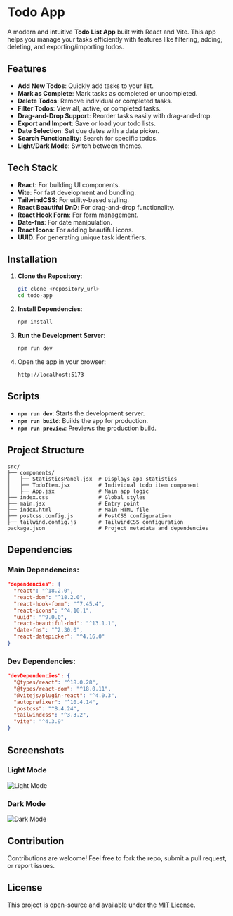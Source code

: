 # Todo App

A modern and intuitive **Todo List App** built with React and Vite. This app helps you manage your tasks efficiently with features like filtering, adding, deleting, and exporting/importing todos.

## Features

- **Add New Todos**: Quickly add tasks to your list.
- **Mark as Complete**: Mark tasks as completed or uncompleted.
- **Delete Todos**: Remove individual or completed tasks.
- **Filter Todos**: View all, active, or completed tasks.
- **Drag-and-Drop Support**: Reorder tasks easily with drag-and-drop.
- **Export and Import**: Save or load your todo lists.
- **Date Selection**: Set due dates with a date picker.
- **Search Functionality**: Search for specific todos.
- **Light/Dark Mode**: Switch between themes.

## Tech Stack

- **React**: For building UI components.
- **Vite**: For fast development and bundling.
- **TailwindCSS**: For utility-based styling.
- **React Beautiful DnD**: For drag-and-drop functionality.
- **React Hook Form**: For form management.
- **Date-fns**: For date manipulation.
- **React Icons**: For adding beautiful icons.
- **UUID**: For generating unique task identifiers.

## Installation

1. **Clone the Repository**:
   ```bash
   git clone <repository_url>
   cd todo-app
   ```

2. **Install Dependencies**:
   ```bash
   npm install
   ```

3. **Run the Development Server**:
   ```bash
   npm run dev
   ```

4. Open the app in your browser:
   ```
   http://localhost:5173
   ```

## Scripts

- **`npm run dev`**: Starts the development server.
- **`npm run build`**: Builds the app for production.
- **`npm run preview`**: Previews the production build.

## Project Structure

```
src/
├── components/
│   ├── StatisticsPanel.jsx  # Displays app statistics
│   ├── TodoItem.jsx         # Individual todo item component
│   ├── App.jsx              # Main app logic
├── index.css                # Global styles
├── main.jsx                 # Entry point
├── index.html               # Main HTML file
├── postcss.config.js        # PostCSS configuration
├── tailwind.config.js       # TailwindCSS configuration
package.json                 # Project metadata and dependencies
```

## Dependencies

### Main Dependencies:
```json
"dependencies": {
  "react": "^18.2.0",
  "react-dom": "^18.2.0",
  "react-hook-form": "^7.45.4",
  "react-icons": "^4.10.1",
  "uuid": "^9.0.0",
  "react-beautiful-dnd": "^13.1.1",
  "date-fns": "^2.30.0",
  "react-datepicker": "^4.16.0"
}
```

### Dev Dependencies:
```json
"devDependencies": {
  "@types/react": "^18.0.28",
  "@types/react-dom": "^18.0.11",
  "@vitejs/plugin-react": "^4.0.3",
  "autoprefixer": "^10.4.14",
  "postcss": "^8.4.24",
  "tailwindcss": "^3.3.2",
  "vite": "^4.3.9"
}
```

## Screenshots

### Light Mode
![Light Mode](./path-to-screenshot-light-mode.png)

### Dark Mode
![Dark Mode](./path-to-screenshot-dark-mode.png)

## Contribution

Contributions are welcome! Feel free to fork the repo, submit a pull request, or report issues.

## License

This project is open-source and available under the [MIT License](./LICENSE).
